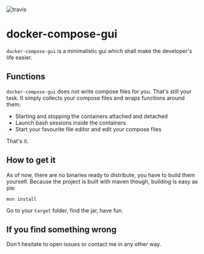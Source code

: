 ![travis](https://travis-ci.org/laniger/docker-compose-gui.svg?branch=master)
# docker-compose-gui

`docker-compose-gui` is a minimalistic gui which shall make the developer's life easier.

## Functions

`docker-compose-gui` does not write compose files for you. That's still your task. It simply collects your compose files and wraps functions around them:

- Starting and stopping the containers attached and detached
- Launch bash sessions inside the containers
- Start your favourite file editor and edit your compose files

That's it.

## How to get it

As of now, there are no binaries ready to distribute, you have to build them yourself. Because the project is built with maven though, building is easy as pie:

    mvn install

Go to your `target` folder, find the jar, have fun.

## If you find something wrong

Don't hesitate to open issues or contact me in any other way.
